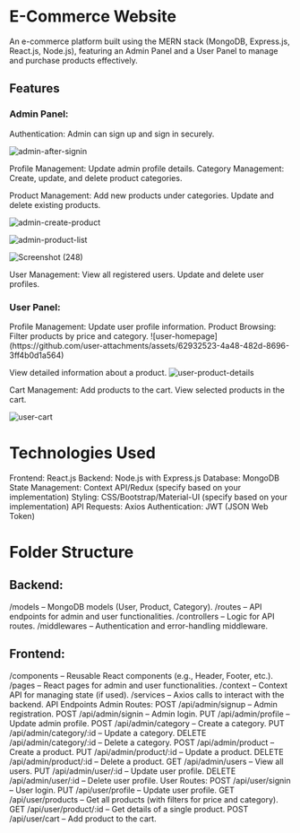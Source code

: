 <h1>E-Commerce Website</h1>
An e-commerce platform built using the MERN stack (MongoDB, Express.js, React.js, Node.js), featuring an Admin Panel and a User Panel to manage and purchase products effectively.


<h2>Features</h2>
<h3>Admin Panel:</h3>
Authentication:
Admin can sign up and sign in securely.

![admin-after-signin](https://github.com/user-attachments/assets/439b37ca-a850-4ce9-9007-49f09922661d)


Profile Management:
Update admin profile details.
Category Management:
Create, update, and delete product categories.



Product Management:
Add new products under categories.
Update and delete existing products.

![admin-create-product](https://github.com/user-attachments/assets/35ea5dbc-fb55-441f-92f0-2b599eead5be)


![admin-product-list](https://github.com/user-attachments/assets/187b0f68-43b6-4e5f-a00d-d98da658b66f)



![Screenshot (248)](https://github.com/user-attachments/assets/c8ace0fe-18aa-42c4-9ca4-71a384646d42)

User Management:
View all registered users.
Update and delete user profiles.
<h3>User Panel:</h3>
Profile Management:
Update user profile information.
Product Browsing:
Filter products by price and category.
![user-homepage](https://github.com/user-attachments/assets/62932523-4a48-482d-8696-3ff4b0d1a564)


View detailed information about a product.
![user-product-details](https://github.com/user-attachments/assets/636b4be7-aac3-42ba-b73b-681d49a5f683)


Cart Management:
Add products to the cart.
View selected products in the cart.

![user-cart](https://github.com/user-attachments/assets/fb607d98-5a7f-4c49-8109-8c922ea647ce)

<h1>Technologies Used</h1>
Frontend: React.js
Backend: Node.js with Express.js
Database: MongoDB
State Management: Context API/Redux (specify based on your implementation)
Styling: CSS/Bootstrap/Material-UI (specify based on your implementation)
API Requests: Axios
Authentication: JWT (JSON Web Token)


<h1>Folder Structure</h1>
<h2>Backend:</h2>
/models – MongoDB models (User, Product, Category).
/routes – API endpoints for admin and user functionalities.
/controllers – Logic for API routes.
/middlewares – Authentication and error-handling middleware.
<h2>Frontend:</h2>
/components – Reusable React components (e.g., Header, Footer, etc.).
/pages – React pages for admin and user functionalities.
/context – Context API for managing state (if used).
/services – Axios calls to interact with the backend.
API Endpoints
Admin Routes:
POST /api/admin/signup – Admin registration.
POST /api/admin/signin – Admin login.
PUT /api/admin/profile – Update admin profile.
POST /api/admin/category – Create a category.
PUT /api/admin/category/:id – Update a category.
DELETE /api/admin/category/:id – Delete a category.
POST /api/admin/product – Create a product.
PUT /api/admin/product/:id – Update a product.
DELETE /api/admin/product/:id – Delete a product.
GET /api/admin/users – View all users.
PUT /api/admin/user/:id – Update user profile.
DELETE /api/admin/user/:id – Delete user profile.
User Routes:
POST /api/user/signin – User login.
PUT /api/user/profile – Update user profile.
GET /api/user/products – Get all products (with filters for price and category).
GET /api/user/product/:id – Get details of a single product.
POST /api/user/cart – Add product to the cart.






